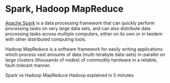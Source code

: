# Spark, Hadoop MapReduce

[Apache Spark](https://spark.apache.org/) is a data processing framework that can quickly perform processing tasks on very large data sets, and can also distribute data processing tasks across multiple computers, either on its own or in tandem with other distributed computing tools.

Hadoop MapReduce is a software framework for easily writing applications which process vast amounts of data (multi-terabyte data-sets) in-parallel on large clusters (thousands of nodes) of commodity hardware in a reliable, fault-tolerant manner.

<BadgeLink colorScheme='yellow' badgeText='Read' href='https://www.integrate.io/blog/apache-spark-vs-hadoop-mapreduce'>Spark vs Hadoop MapReduce</BadgeLink>
<BadgeLink badgeText='Watch' href='https://www.youtube.com/watch?v=aReuLtY0YMI'>Hadoop explained in 5 minutes</BadgeLink>
